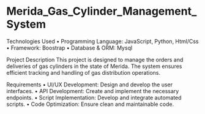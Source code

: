 # Merida_Gas_Cylinder_Management_System

Technologies Used
• Programming Language: JavaScript, Python, Html/Css
• Framework: Boostrap
• Database & ORM: Mysql

Project Description
This project is designed to manage the orders and deliveries of gas cylinders in the state of Merida. The system ensures efficient tracking and handling of gas distribution operations.

Requirements
• UI/UX Development: Design and develop the user interfaces.
• API Development: Create and implement the necessary endpoints.
• Script Implementation: Develop and integrate automated scripts.
• Code Optimization: Ensure clean and maintainable code.
